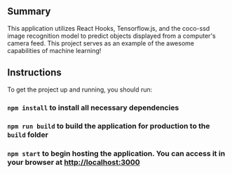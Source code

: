 ## Summary

This application utilizes React Hooks, Tensorflow.js, and the coco-ssd image recognition model to predict
objects displayed from a computer's camera feed. This project serves as an example of the awesome capabilities of machine learning!

## Instructions

To get the project up and running, you should run:

### `npm install` to install all necessary dependencies

### `npm run build` to build the application for production to the `build` folder

### `npm start` to begin hosting the application. You can access it in your browser at [http://localhost:3000](http://localhost:3000)

  
